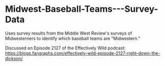 # Midwest-Baseball-Teams---Survey-Data
Uses survey results from the Middle West Review's surveys of Midwesterners to identify which baseball teams are "Midwestern."

Discussed on Episode 2127 of the Effectively Wild podcast: https://blogs.fangraphs.com/effectively-wild-episode-2127-right-down-the-dickson/
